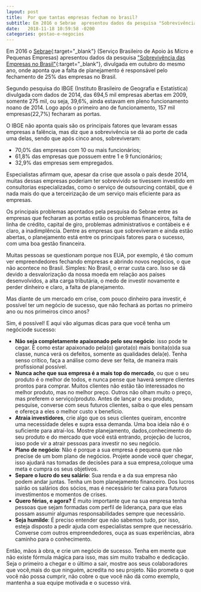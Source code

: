 ```yaml
---
layout: post
title:  Por que tantas empresas fecham no brasil?
subtitle: Em 2016 o Sebrae  apresentou dados da pesquisa "Sobrevivência das Empresas no Brasil", divulgada em outubro do mesmo ano, onde aponta que a falta de planejamento é responsável pelo fechamento de 25% das empresas no Brasil.
date:   2018-11-18 10:59:58 -0200
categories: gestao-e-negocios
---
```


Em 2016 o [Sebrae](http://www.Sebrae.com.br){:target="_blank"} (Serviço Brasileiro de Apoio às Micro e Pequenas Empresas) apresentou dados da pesquisa ["Sobrevivência das Empresas no Brasil"](http://www.Sebrae.com.br/Sebrae/Portal%20Sebrae/Anexos/sobrevivencia-das-empresas-no-brasil-relatorio-2016.pdf){:target="_blank"}, divulgada em outubro do mesmo ano, onde aponta que a falta de planejamento é responsável pelo fechamento de 25% das empresas no Brasil.

Segundo pesquisa do IBGE (Instituto Brasileiro de Geografia e Estatística) divulgada com dados de 2014, das 694,5 mil empresas abertas em 2009, somente 275 mil, ou seja, 39,6%, ainda estavam em pleno funcionamento noano de 2014. Logo após o primeiro ano de funcionamento, 157 mil empresas(22,7%) fecharam as portas.

O IBGE não aponta quais são os principais fatores que levaram essas empresas a falência, mas diz que a sobrevivência se dá ao porte de cada uma delas, sendo que após cinco anos, sobreviveram:

- 70,0% das empresas com 10 ou mais funcionários;
- 61,8% das empresas que possuem entre 1 e 9 funcionários;
- 32,9% das empresas sem empregados.

Especialistas afirmam que, apesar da crise que assola o país desde 2014, muitas dessas empresas poderiam ter sobrevivido se tivessem investido em consultorias especializadas, como o serviço de outsourcing contábil, que é nada mais do que a terceirização de um serviço mais eficiente para as empresas.

Os principais problemas apontados pela pesquisa do Sebrae entre as empresas que fecharam as portas estão os problemas financeiros, falta de linha de crédito, capital de giro, problemas administrativos e contábeis e é claro, a inadimplência. Dentre as empresas que sobreviveram e ainda estão abertas, o planejamento está entre os principais fatores para o sucesso, com uma boa gestão financeira.

Muitas pessoas se questionam porque nos EUA, por exemplo, é tão comum ver empreendedores fechando empresas e abrindo novos negócios, o que não acontece no Brasil. Simples: No Brasil, o errar custa caro. Isso se dá devido a desvalorização da nossa moeda em relação aos países desenvolvidos, a alta carga tributária, o medo de investir novamente e perder dinheiro e claro, a falta de planejamento.

Mas diante de um mercado em crise, com pouco dinheiro para investir, é possível ter um negócio de sucesso, que não fechará as portas no primeiro ano ou nos primeiros cinco anos?

Sim, é possível! E aqui vão algumas dicas para que você tenha um negóciode sucesso:

- **Não seja completamente apaixonado pelo seu negócio**: isso pode te cegar. É como estar apaixonado pela(o) garota(o) mais bonita(o)da sua classe, nunca verá os defeitos, somente as qualidades dela(e). Tenha senso crítico, faça a análise como deve ser feita, de maneira mais profissional possível.
- **Nunca ache que sua empresa é a mais top do mercado**, ou que o seu produto é o melhor de todos, e nunca pense que haverá sempre clientes prontos para comprar. Muitos clientes não estão tão interessados no melhor produto, mas no melhor preço. Outros não olham muito o preço, mas preferem o serviço/produto. Antes de lançar o seu produto, pesquise, converse com seus futuros clientes, saiba o que eles pensam e ofereça a eles o melhor custo x benefício.
- **Atraia investidores**, crie algo que os seus clientes queiram, encontre uma necessidade deles e supra essa demanda. Uma boa ideia não é o suficiente para atraí-los. Mostre planejamento, dados,conhecimento do seu produto e do mercado que você está entrando, projeção de lucros, isso pode vir a atrair pessoas para investir no seu negócio.
- **Plano de negócio**: Não é porque a sua empresa é pequena que não precise de um bom plano de negócios. Projete aonde você quer chegar, isso ajudará nas tomadas de decisões para a sua empresa,coloque uma meta e cumpra os seus objetivos.
- **Separe o lucro do seu salário**: Sua renda e a da sua empresa não podem andar juntas. Tenha um bom planejamento financeiro. Dos lucros sairão os salários dos sócios, mas é necessário ter caixa para futuros investimentos e momentos de crises.
- **Quero férias, e agora?** É muito importante que na sua empresa tenha pessoas que sejam formadas com perfil de liderança, para que elas possam assumir algumas responsabilidades sempre que necessário.
- **Seja humilde**: É preciso entender que não sabemos tudo, por isso, esteja disposto a pedir ajuda com especialistas sempre que necessário. Converse com outros empreendedores, ouça as suas experiências, abra caminho para o conhecimento.

Então, mãos à obra, e crie um negócio de sucesso. Tenha em mente que não existe fórmula mágica para isso, mas sim muito trabalho e dedicação. Seja o primeiro a chegar e o último a sair, mostre aos seus colaboradores que você,mais do que ninguém, acredita no seu projeto. Não prometa o que você não possa cumprir, não cobre o que você não dá como exemplo, mantenha a sua equipe motivada e o sucesso virá.